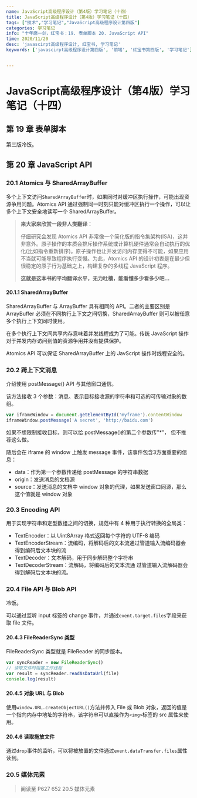 ```yaml
---
name: JavaScript高级程序设计（第4版）学习笔记（十四）
title: JavaScript高级程序设计（第4版）学习笔记（十四）
tags: ["技术","学习笔记","JavaScript高级程序设计第四版"]
categories: 学习笔记
info: "十年磨一剑，红宝书：19. 表单脚本 20. JavaScript API"
time: 2020/11/20
desc: 'javascirpt高级程序设计, 红宝书, 学习笔记'
keywords: ['javascirpt高级程序设计第四版', '前端', '红宝书第四版', '学习笔记']


---
```


# JavaScript高级程序设计（第4版）学习笔记（十四）

## 第 19 章 表单脚本

第三版冷饭。

## 第 20 章 JavaScript API

### 20.1 Atomics 与 SharedArrayBuffer

多个上下文访问`SharedArrayBuffer`时，如果同时对缓冲区执行操作，可能出现资源争用问题。Atomics API 通过强制同一时刻只能对缓冲区执行一个操作，可以让多个上下文安全地读写一个 SharedArrayBuffer。

> **来大家来欣赏一段非人类翻译**：
>
> 仔细研究会发现 Atomics API 非常像一个简化版的指令集架构(ISA)，这并非意外。原子操作的本质会排斥操作系统或计算机硬件通常会自动执行的优化(比如指令重新排序)。原子操作也让并发访问内存变得不可能，如果应用不当就可能导致程序执行变慢。为此，Atomics API 的设计初衷是在最少但很稳定的原子行为基础之上，构建复杂的多线程 JavaScript 程序。
>
> **这就是这本书的平均翻译水平，无力吐槽，能看懂多少看多少吧...**

#### 20.1.1 SharedArrayBuffer

SharedArrayBuffer 与 ArrayBuffer 具有相同的 API。二者的主要区别是 ArrayBuffer 必须在不同执行上下文之间切换，SharedArrayBuffer 则可以被任意多个执行上下文同时使用。

在多个执行上下文间共享内存意味着并发线程成为了可能。传统 JavaScript 操作对于并发内存访问到值的资源争用并没有提供保护。

Atomics API 可以保证 SharedArrayBuffer 上的 JavScript 操作时线程安全的。

### 20.2 跨上下文消息

介绍使用 postMessage() API 与其他窗口通信。

该方法接收 3 个参数：消息、表示目标接收源的字符串和可选的可传输对象的数组。

```javascript
var iframeWindow = document.getElementById('myframe').contentWindow
iframeWindow.postMessage('A secret', 'http://baidu.com')
```

如果不想限制接收目标，则可以给 postMessage()的第二个参数传"*"， 但不推荐这么做。

随后会在 iframe 的 window 上触发 message 事件，该事件包含3方面重要的信息：

- data：作为第一个参数传递给 postMessage 的字符串数据
- origin：发送消息的文档源
- source：发送消息的文档中 window 对象的代理，如果发送窗口同源，那么这个值就是 window 对象

### 20.3 Encoding API

用于实现字符串和定型数组之间的切换，规范中有 4 种用于执行转换的全局类：

- TextEncoder：以 Uint8Array 格式返回每个字符的 UTF-8 编码
- TextEncoderStream：流编码，将解码后的文本流通过管道输入流编码器会得到编码后文本块的流
- TextDecoder：文本解码，用于同步解码整个字符串
- TextDecoderStream：流解码，将编码后的文本流通 过管道输入流解码器会得到解码后文本块的流。

### 20.4 File API 与 Blob API

冷饭。

可以通过监听 input 标签的 change 事件，并通过`event.target.files`字段来获取 file 文件。

#### 20.4.3 FileReaderSync 类型

FileReaderSync 类型就是 FileReader 的同步版本。

```javascript
var syncReader = new FileReaderSync()
// 读取文件时阻塞工作线程
var result = syncReader.readAsDataUrl(file)
console.log(result)
```

#### 20.4.5 对象 URL 与 Blob

使用`window.URL.createObjectURL()`方法并传入 File 或 Blob 对象，返回的值是一个指向内存中地址的字符串，该字符串可以直接作为`<img>`标签的 src 属性来使用。

#### 20.4.6 读取拖放文件

通过`drop`事件的监听，可以将被放置的文件通过`event.dataTransfer.files`属性读到。

### 20.5 媒体元素















> 阅读至 P627 652 20.5 媒体元素
